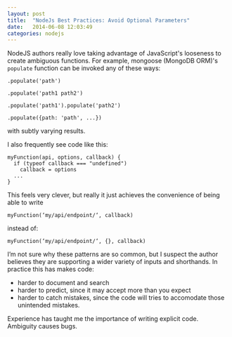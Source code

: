 ```yaml
---
layout: post
title:  "NodeJs Best Practices: Avoid Optional Parameters"
date:   2014-06-08 12:03:49
categories: nodejs
---
```


NodeJS authors really love taking advantage of JavaScript's looseness to create ambiguous functions.  For example, mongoose (MongoDB ORM)'s `populate` function can be invoked any of these ways:

    .populate('path')

    .populate('path1 path2')

    .populate('path1').populate('path2')

    .populate({path: 'path', ...})

with subtly varying results.

I also frequently see code like this:

    myFunction(api, options, callback) {
      if (typeof callback === "undefined")
        callback = options
      ...
    }


This feels very clever, but really it just achieves the convenience of being able to write

    myFunction(‘my/api/endpoint/‘, callback)

instead of:

    myFunction(‘my/api/endpoint/‘, {}, callback)


I’m not sure why these patterns are so common, but I suspect the author believes they are supporting a wider variety of inputs and shorthands.  In practice this has makes code:

* harder to document and search
* harder to predict, since it may accept more than you expect
* harder to catch mistakes, since the code will tries to accomodate those unintended mistakes.

Experience has taught me the importance of writing explicit code.  Ambiguity causes bugs.